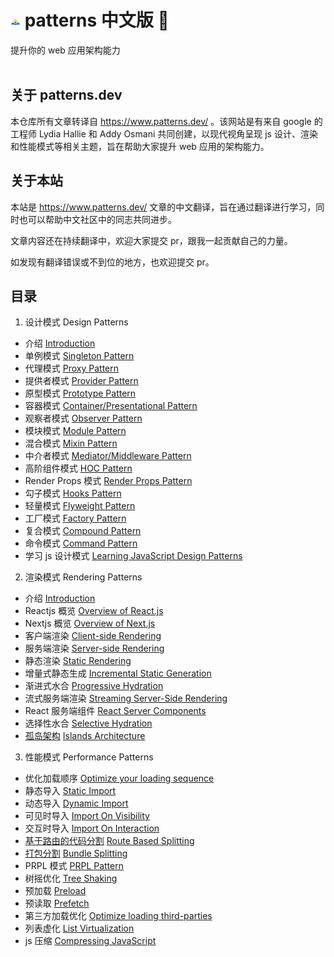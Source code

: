 # ![](./faviconV2.png?raw=true) patterns 中文版 📝

提升你的 web 应用架构能力
<br/>
<br/>

## 关于 patterns.dev

本仓库所有文章转译自 https://www.patterns.dev/ 。该网站是有来自 google 的工程师 Lydia Hallie 和 Addy Osmani 共同创建，以现代视角呈现 js 设计、渲染和性能模式等相关主题，旨在帮助大家提升 web 应用的架构能力。

## 关于本站

本站是 https://www.patterns.dev/ 文章的中文翻译，旨在通过翻译进行学习，同时也可以帮助中文社区中的同志共同进步。

文章内容还在持续翻译中，欢迎大家提交 pr，跟我一起贡献自己的力量。

如发现有翻译错误或不到位的地方，也欢迎提交 pr。

## 目录

1. 设计模式 Design Patterns

- 介绍 [Introduction](https://www.patterns.dev/posts/rendering-introduction/)
- 单例模式 [Singleton Pattern](https://www.patterns.dev/posts/singleton-pattern/)
- 代理模式 [Proxy Pattern](https://www.patterns.dev/posts/proxy-pattern/)
- 提供者模式 [Provider Pattern](https://www.patterns.dev/posts/provider-pattern/)
- 原型模式 [Prototype Pattern](https://www.patterns.dev/posts/prototype-pattern/)
- 容器模式 [Container/Presentational Pattern](https://www.patterns.dev/posts/presentational-container-pattern/)
- 观察者模式 [Observer Pattern](https://www.patterns.dev/posts/observer-pattern/)
- 模块模式 [Module Pattern](https://www.patterns.dev/posts/module-pattern/)
- 混合模式 [Mixin Pattern](https://www.patterns.dev/posts/mixin-pattern/)
- 中介者模式 [Mediator/Middleware Pattern](https://www.patterns.dev/posts/mediator-pattern/)
- 高阶组件模式 [HOC Pattern](https://www.patterns.dev/posts/hoc-pattern/)
- Render Props 模式 [Render Props Pattern](https://www.patterns.dev/posts/render-props-pattern/)
- 勾子模式 [Hooks Pattern](https://www.patterns.dev/posts/hooks-pattern/)
- 轻量模式 [Flyweight Pattern](https://www.patterns.dev/posts/flyweight-pattern/)
- 工厂模式 [Factory Pattern](https://www.patterns.dev/posts/factory-pattern/)
- 复合模式 [Compound Pattern](https://www.patterns.dev/posts/compound-pattern/)
- 命令模式 [Command Pattern](https://www.patterns.dev/posts/command-pattern/)
- 学习 js 设计模式 [Learning JavaScript Design Patterns](https://www.patterns.dev/posts/classic-design-patterns/)

2. 渲染模式 Rendering Patterns

- 介绍 [Introduction](https://www.patterns.dev/posts/rendering-introduction/)
- Reactjs 概览 [Overview of React.js](https://www.patterns.dev/posts/reactjs/)
- Nextjs 概览 [Overview of Next.js](https://www.patterns.dev/posts/nextjs/)
- 客户端渲染 [Client-side Rendering](https://www.patterns.dev/posts/client-side-rendering/)
- 服务端渲染 [Server-side Rendering](https://www.patterns.dev/posts/server-side-rendering/)
- 静态渲染 [Static Rendering](https://www.patterns.dev/posts/static-rendering/)
- 增量式静态生成 [Incremental Static Generation](https://www.patterns.dev/posts/incremental-static-rendering/)
- 渐进式水合 [Progressive Hydration](https://www.patterns.dev/posts/progressive-hydration/)
- 流式服务端渲染 [Streaming Server-Side Rendering](https://www.patterns.dev/posts/ssr/)
- React 服务端组件 [React Server Components](https://www.patterns.dev/posts/react-server-components/)
- 选择性水合 [Selective Hydration](https://www.patterns.dev/posts/react-selective-hydration/)
- [孤岛架构](./patterns/rendering/islandsArchitecture.md) [Islands Architecture](https://www.patterns.dev/posts/islands-architecture/)

3. 性能模式 Performance Patterns

- 优化加载顺序 [Optimize your loading sequence](https://www.patterns.dev/posts/loading-sequence/)
- 静态导入 [Static Import](https://www.patterns.dev/posts/static-import/)
- 动态导入 [Dynamic Import](https://www.patterns.dev/posts/dynamic-import/)
- 可见时导入 [Import On Visibility](https://www.patterns.dev/posts/import-on-visibility/)
- 交互时导入 [Import On Interaction](https://www.patterns.dev/posts/import-on-interaction/)
- [基于路由的代码分割](./patterns/performance/routeBasedSplitting.md) [Route Based Splitting](https://www.patterns.dev/posts/route-based/)
- [打包分割](./patterns/performance/bundleSplitting.md) [Bundle Splitting](https://www.patterns.dev/posts/bundle-splitting/)
- PRPL 模式 [PRPL Pattern](https://www.patterns.dev/posts/prpl/)
- 树摇优化 [Tree Shaking](https://www.patterns.dev/posts/tree-shaking/)
- 预加载 [Preload](https://www.patterns.dev/posts/preload/)
- 预读取 [Prefetch](https://www.patterns.dev/posts/prefetch/)
- 第三方加载优化 [Optimize loading third-parties](https://www.patterns.dev/posts/third-party/)
- 列表虚化 [List Virtualization](https://www.patterns.dev/posts/virtual-lists/)
- js 压缩 [Compressing JavaScript](https://www.patterns.dev/posts/compression/)
